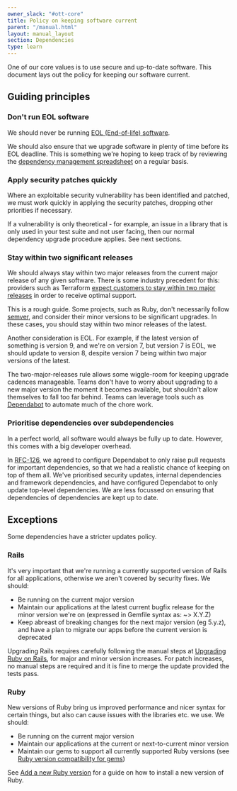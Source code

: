 ```yaml
---
owner_slack: "#ott-core"
title: Policy on keeping software current
parent: "/manual.html"
layout: manual_layout
section: Dependencies
type: learn
---
```


One of our core values is to use secure and up-to-date software. This document lays out the policy for keeping our software current.

## Guiding principles

### Don't run EOL software

We should never be running [EOL (End-of-life) software](https://en.wikipedia.org/wiki/End-of-life_product).

We should also ensure that we upgrade software in plenty of time before its EOL deadline. This is something we're hoping to keep track of by reviewing the [dependency management spreadsheet](https://docs.google.com/spreadsheets/d/137KZhjctJ8qTKYPnq2QNVkyoIC6ok7KA2G1vErNC6Oo/edit) on a regular basis.

### Apply security patches quickly

Where an exploitable security vulnerability has been identified and patched, we must work quickly in applying the security patches, dropping other priorities if necessary.

If a vulnerability is only theoretical - for example, an issue in a library that is only used in your test suite and not user facing, then our normal dependency upgrade procedure applies. See next sections.

### Stay within two significant releases

We should always stay within two major releases from the current major release of any given software. There is some industry precedent for this: providers such as Terraform [expect customers to stay within two major releases](https://support.hashicorp.com/hc/en-us/articles/360021185113-Support-Period-and-End-of-Life-EOL-Policy) in order to receive optimal support.

This is a rough guide.  Some projects, such as Ruby, don't necessarily follow [semver](https://semver.org/), and consider their minor versions to be significant upgrades. In these cases, you should stay within two minor releases of the latest.

Another consideration is EOL. For example, if the latest version of something is version 9, and we're on version 7, but version 7 is EOL, we should update to version 8, despite version 7 being within two major versions of the latest.

The two-major-releases rule allows some wiggle-room for keeping upgrade cadences manageable. Teams don't have to worry about upgrading to a new major version the moment it becomes available, but shouldn't allow themselves to fall too far behind. Teams can leverage tools such as [Dependabot](/manual/manage-ruby-dependencies.html) to automate much of the chore work.

### Prioritise dependencies over subdependencies

In a perfect world, all software would always be fully up to date. However, this comes with a big developer overhead.

In [RFC-126](https://github.com/alphagov/govuk-rfcs/blob/main/rfc-126-custom-configuration-for-dependabot.md), we agreed to configure Dependabot to only raise pull requests for important dependencies, so that we had a realistic chance of keeping on top of them all. We've prioritised security updates, internal dependencies and framework dependencies, and have configured Dependabot to only update top-level dependencies. We are less focussed on ensuring that dependencies of dependencies are kept up to date.

## Exceptions

Some dependencies have a stricter updates policy.

### Rails

It's very important that we're running a currently supported version of Rails for all applications, otherwise we aren't covered by security fixes. We should:

- Be running on the current major version
- Maintain our applications at the latest current bugfix release for the minor version we're on (expressed in Gemfile syntax as: ~> X.Y.Z)
- Keep abreast of breaking changes for the next major version (eg 5.y.z), and have a plan to migrate our apps before the current version is deprecated

Upgrading Rails requires carefully following the manual steps at [Upgrading Ruby on Rails][], for major and minor version increases.
For patch increases, no manual steps are required and it is fine to merge the update provided the tests pass.

[Upgrading Ruby on Rails]: https://guides.rubyonrails.org/upgrading_ruby_on_rails.html

### Ruby

New versions of Ruby bring us improved performance and nicer syntax for certain things, but also can cause issues with the libraries etc. we use. We should:

- Be running on the current major version
- Maintain our applications at the current or next-to-current minor version
- Maintain our gems to support all currently supported Ruby versions (see [Ruby version compatibility for gems](/manual/publishing-a-ruby-gem.html#ruby-version-compatibility))

See [Add a new Ruby version][] for a guide on how to install a new version of Ruby.

[Add a new Ruby version]: /manual/ruby.html
